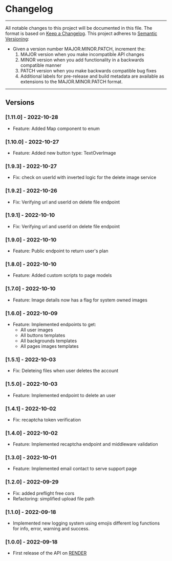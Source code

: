 # Changelog

---

All notable changes to this project will be documented in this file.
The format is based on [Keep a Changelog](https://keepachangelog.com/en/1.0.0/).
This project adheres to [Semantic Versioning](https://semver.org/spec/v2.0.0.html):

- Given a version number MAJOR.MINOR.PATCH, increment the:
  1. MAJOR version when you make incompatible API changes
  2. MINOR version when you add functionality in a backwards compatible manner
  3. PATCH version when you make backwards compatible bug fixes
  4. Additional labels for pre-release and build metadata are available as extensions to the MAJOR.MINOR.PATCH format.

---

## Versions

### [1.11.0] - 2022-10-28

- Feature: Added Map component to enum

### [1.10.0] - 2022-10-27

- Feature: Added new button type: TextOverImage

### [1.9.3] - 2022-10-27

- Fix: check on userId with inverted logic for the delete image service

### [1.9.2] - 2022-10-26

- Fix: Verifying url and userId on delete file endpoint

### [1.9.1] - 2022-10-10

- Fix: Verifying url and userId on delete file endpoint

### [1.9.0] - 2022-10-10

- Feature: Public endpoint to return user's plan

### [1.8.0] - 2022-10-10

- Feature: Added custom scripts to page models

### [1.7.0] - 2022-10-10

- Feature: Image details now has a flag for system owned images

### [1.6.0] - 2022-10-09

- Feature: Implemented endpoints to get:
  - All user images
  - All buttons templates
  - All backgrounds templates
  - All pages images templates

### [1.5.1] - 2022-10-03

- Fix: Deleteing files when user deletes the account

### [1.5.0] - 2022-10-03

- Feature: Implemented endpoint to delete an user

### [1.4.1] - 2022-10-02

- Fix: recaptcha token verification

### [1.4.0] - 2022-10-02

- Feature: Implemented recaptcha endpoint and middleware validation

### [1.3.0] - 2022-10-01

- Feature: Implemented email contact to serve support page

### [1.2.0] - 2022-09-29

- Fix: added preflight free cors
- Refactoring: simplified upload file path

### [1.1.0] - 2022-09-18

- Implemented new logging system using emojis different log functions for info, error, warning and success.

### [1.0.0] - 2022-09-18

- First release of the API on [RENDER](https://www.render.com)
